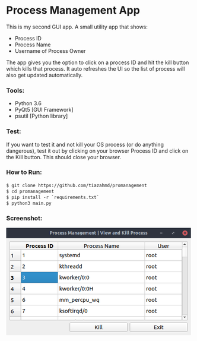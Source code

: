 # Process Management App
This is my second GUI app. A small utility app that shows:
- Process ID
- Process Name
- Username of Process Owner

The app gives you the option to click on a process ID and hit the kill button which kills that process. It auto refreshes the UI so the list of process will also get updated automatically.

### Tools:
- Python 3.6
- PyQt5 [GUI Framework]
- psutil [Python library]

### Test:
If you want to test it and not kill your OS process (or do anything dangerous), test it out by clicking on your browser Process ID and click on the Kill button. This should close your browser.

### How to Run:
``` 
$ git clone https://github.com/tiazahmd/promanagement
$ cd promanagement
$ pip install -r `requirements.txt`
$ python3 main.py
```

### Screenshot:
![promanagement Screenshot](https://raw.githubusercontent.com/tiazahmd/promanagement/master/promanshot.png)